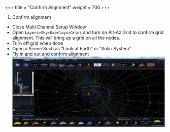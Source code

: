 +++
title = "Confirm Alignment"
weight = 700
+++

1.  Confirm alignment
  - Close Multi Channel Setup Window
  - Open ```Layers>Sky>Overlays>Grids``` and turn on Alt-Az Grid to confirm grid alignment. This will bring up a grid on all the nodes.
  - Turn off grid when done
  - Open a Scene Such as “Look at Earth” or “Solar System”
  - Fly in and out and confirm alignment
![](assets/lookat.jpg)
